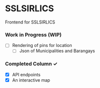 # SSLSIRLICS

Frontend for SSLSIRLICS

### Work in Progress (WIP)

- [ ] Rendering of pins for location
  - [ ] Json of Municipalities and Barangays

### Completed Column ✓

- [x] API endpoints
- [x] An interactive map
